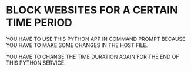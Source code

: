 # BLOCK WEBSITES FOR A CERTAIN TIME PERIOD

YOU HAVE TO USE THIS PYTHON APP IN COMMAND PROMPT BECAUSE YOU HAVE TO MAKE SOME CHANGES IN THE HOST FILE.

YOU HAVE TO CHANGE THE TIME DURATION AGAIN FOR THE END OF THIS PYTHON SERVICE.
